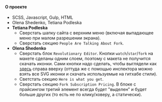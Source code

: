 #### О проекте
- SCSS, Javascript, Gulp, HTML
- Olena Shedenko, Tetiana Podleska
- **Tetiana Podleska** 
  - Сверстать шапку сайта с верхним меню (включая выпадающее меню при малом разрешении экрана). 
  - Сверстать секцию `People Are Talking About Fork`.
- **Olena Shedenko**
  - Сверстать блок `Revolutionary Editor`. Кнопки `watch`/`star`/`fork` на макете сделаны одним слоем, поэтому с макета не получится скачать иконки. Сами кнопки надо сделать, чтобы выглядели как [здесь](https://github.com/baxterthehacker/public-repo) справа вверху (оттуда же с помощью инспектора можно взять все SVG иконки и скачать используемые на гитхабе стили).
  - Светстать секцию `Here is what you get`.
  - Сверстать секцию `Fork Subscription Pricing`. В блоке с прайсингом третий элемент всегда будет "выделен" и будет больше других (то есть не по клику/ховеру, а статически).